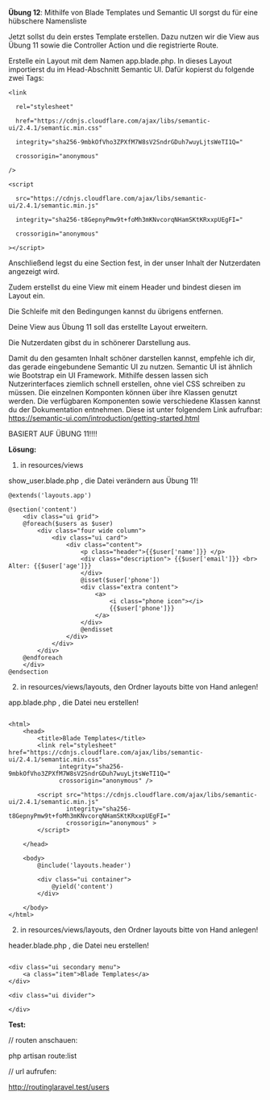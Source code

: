 
**Übung 12**: Mithilfe von Blade Templates und Semantic UI sorgst du für eine hübschere Namensliste

Jetzt sollst du dein erstes Template erstellen. Dazu nutzen wir die View aus Übung 11 sowie die Controller Action und die registrierte Route.

Erstelle ein Layout mit dem Namen app.blade.php. In dieses Layout importierst du im Head-Abschnitt Semantic UI. Dafür kopierst du folgende zwei Tags: 

```
<link

  rel="stylesheet"

  href="https://cdnjs.cloudflare.com/ajax/libs/semantic-ui/2.4.1/semantic.min.css"

  integrity="sha256-9mbkOfVho3ZPXfM7W8sV2SndrGDuh7wuyLjtsWeTI1Q="

  crossorigin="anonymous"

/>

<script

  src="https://cdnjs.cloudflare.com/ajax/libs/semantic-ui/2.4.1/semantic.min.js"

  integrity="sha256-t8GepnyPmw9t+foMh3mKNvcorqNHamSKtKRxxpUEgFI="

  crossorigin="anonymous"

></script>

```


Anschließend legst du eine Section fest, in der unser Inhalt der Nutzerdaten angezeigt wird. 

Zudem erstellst du eine View mit einem Header und bindest diesen im Layout ein. 

Die Schleife mit den Bedingungen kannst du übrigens entfernen. 

Deine View aus Übung 11 soll das erstellte Layout erweitern. 

Die Nutzerdaten gibst du in schönerer Darstellung aus.


Damit du den gesamten Inhalt schöner darstellen kannst, empfehle ich dir, das gerade eingebundene Semantic UI zu nutzen. Semantic UI ist ähnlich wie Bootstrap ein UI Framework. Mithilfe dessen lassen sich Nutzerinterfaces ziemlich schnell erstellen, ohne viel CSS schreiben zu müssen. Die einzelnen Komponten können über ihre Klassen genutzt werden. Die verfügbaren Komponenten sowie verschiedene Klassen kannst du der Dokumentation entnehmen. Diese ist unter folgendem Link aufrufbar: https://semantic-ui.com/introduction/getting-started.html


BASIERT AUF ÜBUNG 11!!!!

**Lösung:**

1. in resources/views

show_user.blade.php , die Datei verändern aus Übung 11!

```
@extends('layouts.app')

@section('content')
	<div class="ui grid">
	@foreach($users as $user)
		<div class="four wide column">
			<div class="ui card"> 
				<div class="content"> 
					<p class="header">{{$user['name']}} </p>
					<div class="description"> {{$user['email']}} <br> Alter: {{$user['age']}}
					</div>
					@isset($user['phone'])
					<div class="extra content">
						<a>
							<i class="phone icon"></i>
							{{$user['phone']}}
						</a>
					</div>
					@endisset
				</div>
			</div>
		</div>
	@endforeach
	</div>
@endsection	

```

2. in resources/views/layouts, den Ordner layouts bitte von Hand anlegen!

app.blade.php , die Datei neu erstellen!

```

<html>
	<head>
		<title>Blade Templates</title>
		<link rel="stylesheet" href="https://cdnjs.cloudflare.com/ajax/libs/semantic-ui/2.4.1/semantic.min.css"
			  integrity="sha256-9mbkOfVho3ZPXfM7W8sV2SndrGDuh7wuyLjtsWeTI1Q="
			  crossorigin="anonymous" />

		<script src="https://cdnjs.cloudflare.com/ajax/libs/semantic-ui/2.4.1/semantic.min.js"
				integrity="sha256-t8GepnyPmw9t+foMh3mKNvcorqNHamSKtKRxxpUEgFI="
				crossorigin="anonymous"	>
		</script>

	</head>
	
	<body>
		@include('layouts.header')
		
		<div class="ui container">
			@yield('content')
		</div>
		
	</body>
</html>

```

2. in resources/views/layouts, den Ordner layouts bitte von Hand anlegen!

header.blade.php , die Datei neu erstellen!

```

<div class="ui secondary menu">
	<a class="item">Blade Templates</a>
</div>

<div class="ui divider">

</div>

```

**Test:**


// routen anschauen:

php artisan route:list

// url aufrufen:

http://routinglaravel.test/users

